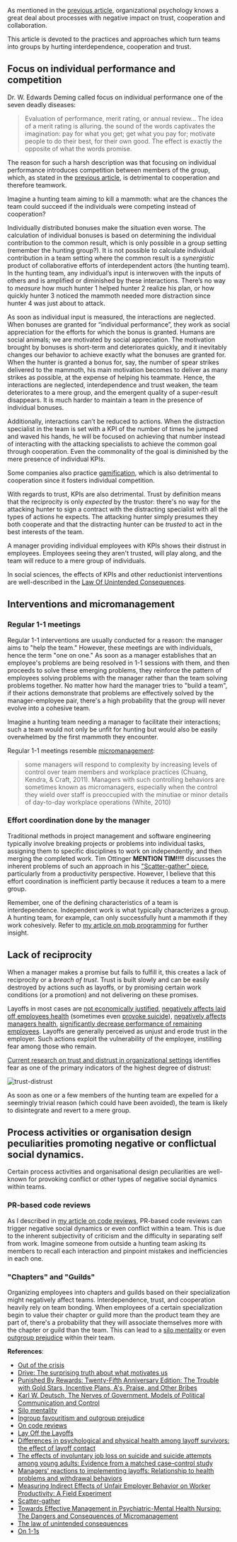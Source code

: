 As mentioned in the [previous article](http://sharovatov.github.io/e/2024-01-teams-groups.html), organizational psychology knows a great deal about processes with negative impact on trust, cooperation and collaboration.

This article is devoted to the practices and approaches which turn teams into groups by hurting interdependence, cooperation and trust.

## Focus on individual performance and competition

Dr. W. Edwards Deming called focus on individual performance one of the seven deadly diseases:

> Evaluation of performance, merit rating, or annual review… The idea of a merit rating is alluring. the sound of the words captivates the imagination: pay for what you get; get what you pay for; motivate people to do their best, for their own good. The effect is exactly the opposite of what the words promise.

The reason for such a harsh description was that focusing on individual performance introduces competition between members of the group, which, as stated in the [previous article](http://sharovatov.github.io/e/2024-01-teams-groups.html), is detrimental to cooperation and therefore teamwork.

Imagine a hunting team aiming to kill a mammoth: what are the chances the team could succeed if the individuals were competing instead of cooperation?

Individually distributed bonuses make the situation even worse. The calculation of individual bonuses is based on determining the individual contribution to the common result, which is only possible in a group setting (remember the hunting group?). It is not possible to calculate individual contribution in a team setting where the common result is a _synergistic_ product of collaborative efforts of interdependent actors (the hunting team). In the hunting team, any individual’s input is interwoven with the inputs of others and is amplified or diminished by these interactions. There’s no way to _measure_ how much hunter 1 helped hunter 2 realize his plan, or how quickly hunter 3 noticed the mammoth needed more distraction since hunter 4 was just about to attack.

As soon as individual input is measured, the interactions are neglected. When bonuses are granted for “individual performance”, they work as social appreciation for the efforts for which the bonus is granted. Humans are social animals; we are motivated by social appreciation. The motivation brought by bonuses is short-term and deteriorates quickly, and it inevitably changes our behavior to achieve exactly what the bonuses are granted for. When the hunter is granted a bonus for, say, the number of spear strikes delivered to the mammoth, his main motivation becomes to deliver as many strikes as possible, at the expense of helping his teammate. Hence, the interactions are neglected, interdependence and trust weaken, the team deteriorates to a mere group, and the emergent quality of a super-result disappears. It is much harder to maintain a team in the presence of individual bonuses.

Additionally, interactions can’t be reduced to actions. When the distraction specialist in the team is set with a KPI of the number of times he jumped and waved his hands, he will be focused on achieving that number instead of interacting with the attacking specialists to achieve the common goal through cooperation. Even the commonality of the goal is diminished by the mere presence of individual KPIs.

Some companies also practice [gamification](https://sharovatov.github.io/e/2023-12-gamification.html), which is also detrimental to cooperation since it fosters individual competition.

With regards to trust, KPIs are also detrimental. Trust by definition means that the reciprocity is only _expected_ by the trustor: there's no way for the attacking hunter to sign a contract with the distracting specialist with all the types of actions he expects. The attacking hunter simply presumes they both cooperate and that the distracting hunter can be _trusted_ to act in the best interests of the team.

A manager providing individual employees with KPIs shows their distrust in employees. Employees seeing they aren't trusted, will play along, and the team will reduce to a mere group of individuals.

In social sciences, the effects of KPIs and other reductionist interventions are well-described in the [Law Of Unintended Consequences](https://www.econlib.org/library/Enc/UnintendedConsequences.html).

## Interventions and micromanagement

### Regular 1-1 meetings

Regular 1-1 interventions are usually conducted for a reason: the manager aims to "help the team." However, these meetings are with individuals, hence the term "one on one." As soon as a manager establishes that an employee's problems are being resolved in 1-1 sessions with them, and then proceeds to solve these emerging problems, they reinforce the pattern of employees solving problems with the manager rather than the team solving problems together. No matter how hard the manager tries to "build a team", if their actions demonstrate that problems are effectively solved by the manager-employee pair, there's a high probability that the group will never evolve into a cohesive team.

Imagine a hunting team needing a manager to facilitate their interactions; such a team would not only be unfit for hunting but would also be easily overwhelmed by the first mammoth they encounter.

Regular 1-1 meetings resemble [micromanagement](https://pubmed.ncbi.nlm.nih.gov/26241568/):

> some managers will respond to complexity by increasing levels of control over team members and workplace practices (Chuang, Kendra, & Craft, 2011). Managers with such controlling behaviors are sometimes known as micromanagers, especially when the control they wield over staff is preoccupied with the minutiae or minor details of day-to-day workplace operations (White, 2010)

### Effort coordination done by the manager

Traditional methods in project management and software engineering typically involve breaking projects or problems into individual tasks, assigning them to specific disciplines to work on independently, and then merging the completed work. Tim Ottinger **MENTION TIM!!!!**  discusses the inherent problems of such an approach in his ["Scatter-gather" piece](https://www.industriallogic.com/blog/scatter-gather/), particularly from a productivity perspective. However, I believe that this effort coordination is inefficient partly because it reduces a team to a mere group.

Remember, one of the defining characteristics of a team is interdependence. Independent work is what typically characterizes a group. A hunting team, for example, can only successfully hunt a mammoth if they work cohesively. Refer to [my article on mob programming](https://qase.io/blog/mob-programming/) for further insight.

## Lack of reciprocity

When a manager makes a promise but fails to fulfill it, this creates a lack of reciprocity or a _breach of trust_. Trust is built slowly and can be easily destroyed by actions such as layoffs, or by promising certain work conditions (or a promotion) and not delivering on these promises.

Layoffs in most cases are [not economically justified](https://www.careerusa.org/jobs/179-resources/168-career-files/158-16-must-read-articles/372-lay-off-the-layoffs.html), [negatively affects laid off employees health](https://pubmed.ncbi.nlm.nih.gov/11199253/) (sometimes even [provoke suicide](https://journals.sagepub.com/doi/full/10.1177/0004867414521502)), [negatively affects managers health](https://onlinelibrary.wiley.com/doi/10.1002/hrm.20102), [significantly decrease performance of remaining employees](https://www.econstor.eu/bitstream/10419/174038/1/dp11128.pdf). Layoffs are generally perceived as unjust and erode trust in the employer. Such actions exploit the vulnerability of the employee, instilling fear among those who remain.

[Current research on trust and distrust in organizational settings](https://www.jstor.org/stable/259288) identifies fear as one of the primary indicators of the highest degree of distrust:

![trust-distrust](/img/trust-distrust.png)

As soon as one or a few members of the hunting team are expelled for a seemingly trivial reason (which could have been avoided), the team is likely to disintegrate and revert to a mere group.

## Process activities or organisation design peculiarities promoting negative or conflictual social dynamics.

Certain process activities and organisational design peculiarities are well-known for provoking conflict or other types of negative social dynamics within teams.

### PR-based code reviews

As I described in [my article on code reviews](https://qase.io/blog/code-review-alternatives/#social-dynamics), PR-based code reviews can trigger negative social dynamics or even conflict within a team. This is due to the inherent subjectivity of criticism and the difficulty in separating self from work. Imagine someone from outside a hunting team asking its members to recall each interaction and pinpoint mistakes and inefficiencies in each one.

### "Chapters" and "Guilds"

Organizing employees into chapters and guilds based on their specialization might negatively affect teams. Interdependence, trust, and cooperation heavily rely on team bonding. When employees of a certain specialization begin to value their chapter or guild more than the product team they are part of, there's a probability that they will associate themselves more with the chapter or guild than the team. This can lead to a [silo mentality](https://www.investopedia.com/terms/s/silo-mentality.asp) or even [outgroup prejudice](https://opentextbc.ca/socialpsychology/chapter/ingroup-favoritism-and-prejudice/) within their team.


**References**:
- [Out of the crisis](https://www.amazon.com/Out-Crisis-Press-Edwards-Deming-dp-0262535947/dp/0262535947/)
- [Drive: The surprising truth about what motivates us](https://www.amazon.com/Drive-Surprising-Truth-About-Motivates/dp/1594484805)
- [Punished By Rewards: Twenty-Fifth Anniversary Edition: The Trouble with Gold Stars, Incentive Plans, A's, Praise, and Other Bribes](https://www.amazon.com/Punished-Rewards-Twenty-fifth-Anniversary-Incentive-ebook/dp/B004MYFLDG/)
- [Karl W. Deutsch, The Nerves of Government. Models of Political Communication and Control](https://link.springer.com/chapter/10.1007/978-3-531-90400-9_26)
- [Silo mentality](https://www.investopedia.com/terms/s/silo-mentality.asp)
- [Ingroup favouritism and outgroup prejudice](https://opentextbc.ca/socialpsychology/chapter/ingroup-favoritism-and-prejudice/)
- [On code reviews](https://qase.io/blog/code-review-alternatives/)
- [Lay Off the Layoffs](https://www.careerusa.org/jobs/179-resources/168-career-files/158-16-must-read-articles/372-lay-off-the-layoffs.html)
- [Differences in psychological and physical health among layoff survivors: the effect of layoff contact](https://pubmed.ncbi.nlm.nih.gov/11199253/)
- [The effects of involuntary job loss on suicide and suicide attempts among young adults: Evidence from a matched case–control study](https://journals.sagepub.com/doi/full/10.1177/0004867414521502)
- [Managers' reactions to implementing layoffs: Relationship to health problems and withdrawal behaviors](https://onlinelibrary.wiley.com/doi/10.1002/hrm.20102)
- [Measuring Indirect Effects of Unfair Employer Behavior on Worker Productivity: A Field Experiment](https://www.econstor.eu/bitstream/10419/174038/1/dp11128.pdf)
- [Scatter-gather](https://www.industriallogic.com/blog/scatter-gather/)
- [Towards Effective Management in Psychiatric-Mental Health Nursing: The Dangers and Consequences of Micromanagement](https://pubmed.ncbi.nlm.nih.gov/26241568/)
- [The law of unintended consequences](https://www.econlib.org/library/Enc/UnintendedConsequences.html)
- [On 1-1s](https://sharovatov.github.io/e/2023-08-oneonone.html)
